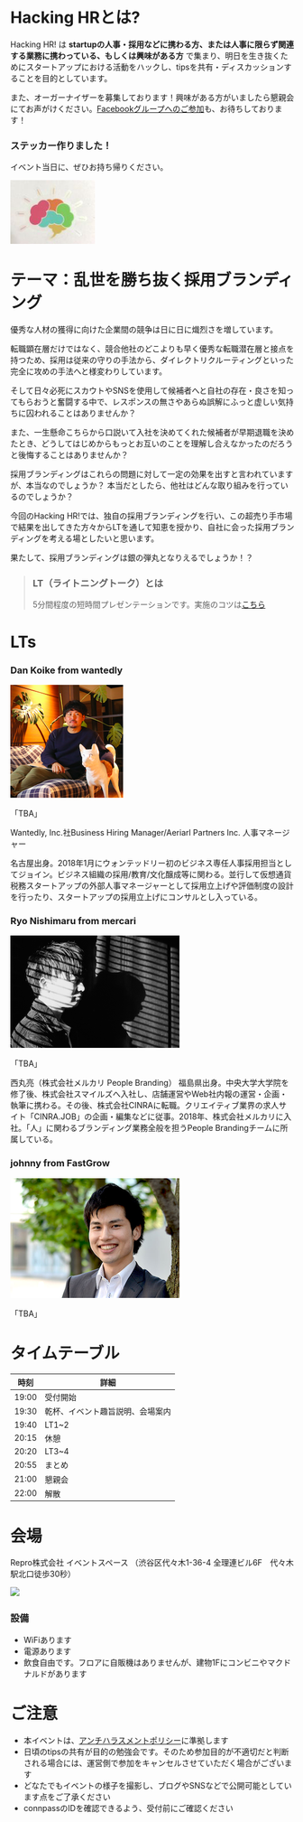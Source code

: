 # Hacking HRとは?

Hacking HR! は **startupの人事・採用などに携わる方、または人事に限らず関連する業務に携わっている、もしくは興味がある方** で集まり、明日を生き抜くためにスタートアップにおける活動をハックし、tipsを共有・ディスカッションすることを目的としています。

また、オーガーナイザーを募集しております！興味がある方がいましたら懇親会にてお声がけください。[Facebookグループへのご参加](https://www.facebook.com/groups/2084888991577412/)も、お待ちしております！

### ステッカー作りました！

イベント当日に、ぜひお持ち帰りください。

![](https://github.com/hacking-hr/hacking-hr/blob/master/meetups/7/stecker.png?raw=true)

# テーマ：乱世を勝ち抜く採用ブランディング

優秀な人材の獲得に向けた企業間の競争は日に日に熾烈さを増しています。

転職顕在層だけではなく、競合他社のどこよりも早く優秀な転職潜在層と接点を持つため、採用は従来の守りの手法から、ダイレクトリクルーティングといった完全に攻めの手法へと様変わりしています。

そして日々必死にスカウトやSNSを使用して候補者へと自社の存在・良さを知ってもらおうと奮闘する中で、レスポンスの無さやあらぬ誤解にふっと虚しい気持ちに囚われることはありませんか？

また、一生懸命こちらから口説いて入社を決めてくれた候補者が早期退職を決めたとき、どうしてはじめからもっとお互いのことを理解し合えなかったのだろうと後悔することはありませんか？

採用ブランディングはこれらの問題に対して一定の効果を出すと言われていますが、本当なのでしょうか？
本当だとしたら、他社はどんな取り組みを行っているのでしょうか？

今回のHacking HR!では、独自の採用ブランディングを行い、この超売り手市場で結果を出してきた方々からLTを通して知恵を授かり、自社に会った採用ブランディングを考える場としたいと思います。

果たして、採用ブランディングは銀の弾丸となりえるでしょうか！？



> ### LT（ライトニングトーク）とは
> 5分間程度の短時間プレゼンテーションです。実施のコツは[こちら](http://develtips.com/etc/239)

# LTs

### Dan Koike from wantedly
![](https://github.com/hacking-hr/hacking-hr/blob/master/meetups/7/koike.png?raw=true)

「TBA」

Wantedly, Inc.社Business Hiring Manager/Aeriarl Partners Inc. 人事マネージャー

名古屋出身。2018年1月にウォンテッドリー初のビジネス専任人事採用担当としてジョイン。ビジネス組織の採用/教育/文化醸成等に関わる。並行して仮想通貨税務スタートアップの外部人事マネージャーとして採用立上げや評価制度の設計を行ったり、スタートアップの採用立上げにコンサルとし入っている。

### Ryo Nishimaru from mercari
![](https://github.com/hacking-hr/hacking-hr/blob/master/meetups/7/nishimaru.png?raw=true)

「TBA」

西丸亮（株式会社メルカリ People Branding）
福島県出身。中央大学大学院を修了後、株式会社スマイルズへ入社し、店舗運営やWeb社内報の運営・企画・執筆に携わる。その後、株式会社CINRAに転職。クリエイティブ業界の求人サイト「CINRA.JOB」の企画・編集などに従事。2018年、株式会社メルカリに入社。「人」に関わるブランディング業務全般を担うPeople Brandingチームに所属している。

### johnny from FastGrow
![](https://github.com/hacking-hr/hacking-hr/blob/master/meetups/7/johnny.png?raw=true)

「TBA」


# タイムテーブル

時刻 | 詳細
--- | ---
19:00 | 受付開始
19:30 | 乾杯、イベント趣旨説明、会場案内
19:40 | LT1~2
20:15 | 休憩
20:20 | LT3~4
20:55 | まとめ
21:00 | 懇親会
22:00 | 解散

# 会場

Repro株式会社 イベントスペース （渋谷区代々木1-36-4 全理連ビル6F　代々木駅北口徒歩30秒）

![](https://img.esa.io/uploads/production/attachments/2285/2018/07/26/21575/1e37e577-377a-4c99-88d0-a84accdce5be.jpg)

### 設備

- WiFiあります
- 電源あります
- 飲食自由です。フロアに自販機はありませんが、建物1Fにコンビニやマクドナルドがあります

# ご注意

- 本イベントは、[アンチハラスメントポリシー](http://25.ruby.or.jp/coc.ja.html)に準拠します
- 日頃のtipsの共有が目的の勉強会です。そのため参加目的が不適切だと判断される場合には、運営側で参加をキャンセルさせていただく場合がございます
- どなたでもイベントの様子を撮影し、ブログやSNSなどで公開可能としています点をご了承ください
- connpassのIDを確認できるよう、受付前にご確認ください
